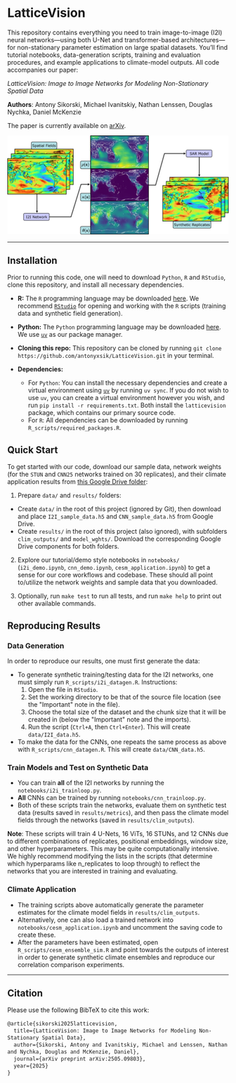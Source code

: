 # LatticeVision 

This repository contains everything you need to train image-to-image (I2I) neural networks—using both U-Net and transformer-based architectures—for non-stationary parameter estimation on large spatial datasets. You’ll find tutorial notebooks, data-generation scripts, training and evaluation procedures, and example applications to climate-model outputs. All code accompanies our paper:

*LatticeVision: Image to Image Networks for Modeling Non-Stationary Spatial Data*

**Authors**: Antony Sikorski, Michael Ivanitskiy, Nathan Lenssen, Douglas Nychka, Daniel McKenzie

The paper is currently available on [arXiv](https://arxiv.org/abs/2505.09803).

<p align="center">
  <img src="results/figures/flowchart_v5.png" alt="The main workflow of LatticeVision." width="700"/>
</p>

---

## Installation

Prior to running this code, one will need to download `Python`, `R` and `RStudio`, clone this repository, and install all necessary dependencies. 

- **R:** The `R` programming language may be downloaded [here](https://cran.r-project.org/bin/windows/base/). We recommend [`RStudio`](https://posit.co/download/rstudio-desktop/) for opening and working with the `R` scripts (training data and synthetic field generation). 

- **Python:** The `Python` programming language may be downloaded [here](https://www.python.org/downloads/). We use [`uv`](https://docs.astral.sh/uv/getting-started/installation/) as our package manager. 

- **Cloning this repo:** This repository can be cloned by running `git clone https://github.com/antonyxsik/LatticeVision.git` in your terminal. 

- **Dependencies:**
  - For `Python`: You can install the necessary dependencies and create a virtual environment using [`uv`](https://docs.astral.sh/uv/) by running `uv sync`. If you do not wish to use `uv`, you can create a virtual environment however you wish, and run `pip install -r requirements.txt`. Both install the `latticevision` package, which contains our primary source code.
  - For `R`: All dependencies can be downloaded by running `R_scripts/required_packages.R`.

## Quick Start 

To get started with our code, download our sample data, network weights (for the `STUN` and `CNN25` networks trained on 30 replicates), and their climate application results from [this Google Drive folder](https://drive.google.com/drive/folders/1OcgHHqqNmK48qdvHCP_PQpXXKq_EYCWD?usp=sharing):

1. Prepare `data/` and `results/` folders: 
  - Create `data/` in the root of this project (ignored by Git), then download and place `I2I_sample_data.h5` and `CNN_sample_data.h5` from Google Drive. 
  - Create `results/` in the root of this project (also ignored), with subfolders `clim_outputs/` and `model_wghts/`. Download the corresponding Google Drive components for both folders. 

2. Explore our tutorial/demo style notebooks in `notebooks/` (`i2i_demo.ipynb`, `cnn_demo.ipynb`, `cesm_application.ipynb`) to get a sense for our core workflows and codebase. These should all point to/utilize the network weights and sample data that you downloaded. 

3. Optionally, run `make test` to run all tests, and run `make help` to print out other available commands. 

## Reproducing Results

### Data Generation
In order to reproduce our results, one must first generate the data:
- To generate synthetic training/testing data for the I2I networks, one must simply run `R_scripts/i2i_datagen.R`. Instructions:
  1. Open the file in `RStudio`.
  2. Set the working directory to be that of the source file location (see the "Important" note in the file).
  3. Choose the total size of the dataset and the chunk size that it will be created in (below the "Important" note and the imports).
  4. Run the script (``Ctrl+A``, then ``Ctrl+Enter``). This will create `data/I2I_data.h5`. 
- To make the data for the CNNs, one repeats the same process as above with `R_scripts/cnn_datagen.R`. This will create `data/CNN_data.h5`.

### Train Models and Test on Synthetic Data
- You can train **all** of the I2I networks by running the `notebooks/i2i_trainloop.py`. 
- **All** CNNs can be trained by running `notebooks/cnn_trainloop.py`.
- Both of these scripts train the networks, evaluate them on synthetic test data (results saved in `results/metrics`), and then pass the climate model fields through the networks (saved in `results/clim_outputs`). 

**Note**: These scripts will train 4 U-Nets, 16 ViTs, 16 STUNs, and 12 CNNs due to different combinations of replicates, positional embeddings, window size, and other hyperparameters. This may be quite computationally intensive. We highly recommend modifying the lists in the scripts (that determine which hyperparams like n_replicates to loop through) to reflect the networks that you are interested in training and evaluating.  


### Climate Application
- The training scripts above automatically generate the parameter estimates for the climate model fields in `results/clim_outputs`. 
- Alternatively, one can also load a trained network into `notebooks/cesm_application.ipynb` and uncomment the saving code to create these. 
- After the parameters have been estimated, open `R_scripts/cesm_ensemble_sim.R` and point towards the outputs of interest in order to generate synthetic climate ensembles and reproduce our correlation comparison experiments. 

---

## Citation

Please use the following BibTeX to cite this work: 

```{bibtex}
@article{sikorski2025latticevision,
  title={LatticeVision: Image to Image Networks for Modeling Non-Stationary Spatial Data},
  author={Sikorski, Antony and Ivanitskiy, Michael and Lenssen, Nathan and Nychka, Douglas and McKenzie, Daniel},
  journal={arXiv preprint arXiv:2505.09803},
  year={2025}
}
```

